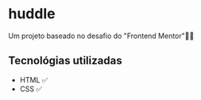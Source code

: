 
# huddle
Um projeto baseado no desafio do "Frontend Mentor"🐱‍💻

## Tecnológias utilizadas
- HTML ✅
- CSS  ✅


